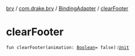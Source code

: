 [brv](../../index.md) / [com.drake.brv](../index.md) / [BindingAdapter](index.md) / [clearFooter](./clear-footer.md)

# clearFooter

`fun clearFooter(animation: `[`Boolean`](https://kotlinlang.org/api/latest/jvm/stdlib/kotlin/-boolean/index.html)` = false): `[`Unit`](https://kotlinlang.org/api/latest/jvm/stdlib/kotlin/-unit/index.html)